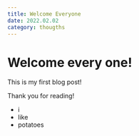 ```yaml
---
title: Welcome Everyone
date: 2022.02.02
category: thougths
---
```


# Welcome every one!

This is my first blog post!

Thank you for reading!

- i
- like
- potatoes
